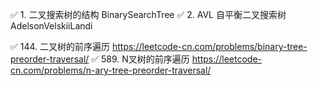 ✅ 1.  二叉搜索树的结构 BinarySearchTree
✅ 2.  AVL 自平衡二叉搜索树 AdelsonVelskiiLandi

✅ 144. 二叉树的前序遍历  https://leetcode-cn.com/problems/binary-tree-preorder-traversal/
✅ 589. N叉树的前序遍历  https://leetcode-cn.com/problems/n-ary-tree-preorder-traversal/